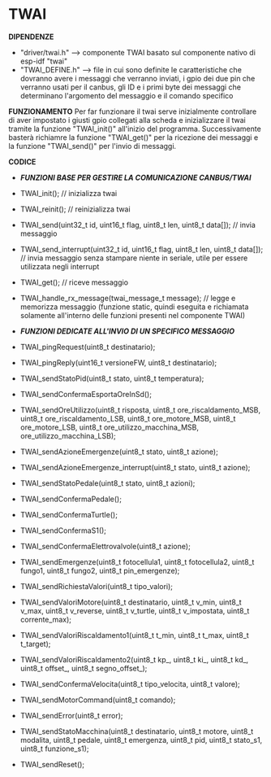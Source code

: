 # TWAI

**DIPENDENZE**
- "driver/twai.h" --> componente TWAI basato sul componente nativo di esp-idf "twai"
- "TWAI_DEFINE.h" --> file in cui sono definite le caratteristiche che dovranno avere i messaggi che verranno inviati, i gpio dei due pin che verranno usati per il canbus, gli ID e i primi byte dei messaggi che determinano l'argomento del messaggio e il comando specifico

**FUNZIONAMENTO**
Per far funzionare il twai serve inizialmente controllare di aver impostato i giusti gpio collegati alla scheda e inizializzare il twai tramite la funzione "TWAI_init()" all'inizio del programma. Successivamente basterà richiamre la funzione "TWAI_get()" per la ricezione dei messaggi e la funzione "TWAI_send()" per l'invio di messaggi.

**CODICE**
- ***FUNZIONI BASE PER GESTIRE LA COMUNICAZIONE CANBUS/TWAI***
- TWAI_init();                                                                  //  inizializza twai
- TWAI_reinit();                                                                //  reinizializza twai
- TWAI_send(uint32_t id, uint16_t flag, uint8_t len, uint8_t data[]);           //  invia messaggio
- TWAI_send_interrupt(uint32_t id, uint16_t flag, uint8_t len, uint8_t data[]); //  invia messaggio senza stampare niente in seriale, utile per essere utilizzata negli interrupt
- TWAI_get();                                                                   //  riceve messaggio
- TWAI_handle_rx_message(twai_message_t message);                               //  legge e memorizza messaggio (funzione static, quindi eseguita e richiamata solamente all'interno delle funzioni presenti nel componente TWAI)

- ***FUNZIONI DEDICATE ALL'INVIO DI UN SPECIFICO MESSAGGIO***
- TWAI_pingRequest(uint8_t destinatario);
- TWAI_pingReply(uint16_t versioneFW, uint8_t destinatario);
- TWAI_sendStatoPid(uint8_t stato, uint8_t temperatura);
- TWAI_sendConfermaEsportaOreInSd();
- TWAI_sendOreUtilizzo(uint8_t risposta, uint8_t ore_riscaldamento_MSB, uint8_t ore_riscaldamento_LSB, uint8_t ore_motore_MSB, uint8_t ore_motore_LSB, uint8_t ore_utilizzo_macchina_MSB, ore_utilizzo_macchina_LSB);
- TWAI_sendAzioneEmergenze(uint8_t stato, uint8_t azione);
- TWAI_sendAzioneEmergenze_interrupt(uint8_t stato, uint8_t azione);
- TWAI_sendStatoPedale(uint8_t stato, uint8_t azioni);
- TWAI_sendConfermaPedale();
- TWAI_sendConfermaTurtle();
- TWAI_sendConfermaS1();
- TWAI_sendConfermaElettrovalvole(uint8_t azione);
- TWAI_sendEmergenze(uint8_t fotocellula1, uint8_t fotocellula2, uint8_t fungo1, uint8_t fungo2, uint8_t pin_emergenze);
- TWAI_sendRichiestaValori(uint8_t tipo_valori);
- TWAI_sendValoriMotore(uint8_t destinatario, uint8_t v_min, uint8_t v_max, uint8_t v_reverse, uint8_t v_turtle, uint8_t v_impostata, uint8_t corrente_max);
- TWAI_sendValoriRiscaldamento1(uint8_t t_min, uint8_t t_max, uint8_t t_target);
- TWAI_sendValoriRiscaldamento2(uint8_t kp_, uint8_t ki_, uint8_t kd_, uint8_t offset_, uint8_t segno_offset_);
- TWAI_sendConfermaVelocita(uint8_t tipo_velocita, uint8_t valore);
- TWAI_sendMotorCommand(uint8_t comando);
- TWAI_sendError(uint8_t error);
- TWAI_sendStatoMacchina(uint8_t destinatario, uint8_t motore, uint8_t modalita, uint8_t pedale, uint8_t emergenza, uint8_t pid, uint8_t stato_s1, uint8_t funzione_s1);
- TWAI_sendReset();
